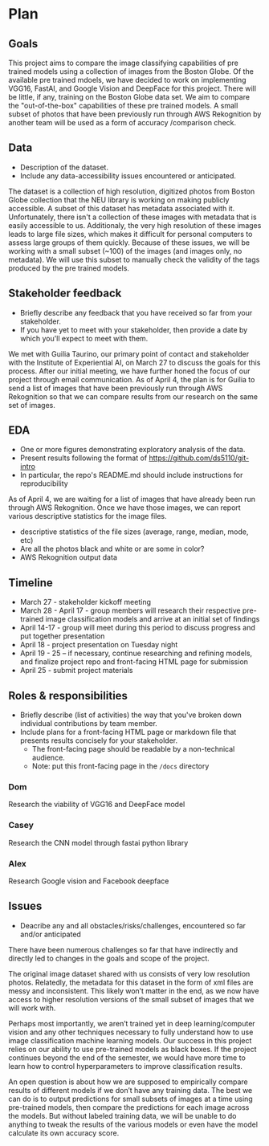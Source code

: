 # Plan

## Goals

This project aims to compare the image classifying capabilities of pre trained models using a collection of images from the Boston Globe. Of the available pre trained mdoels, we have decided to work on implementing VGG16, FastAI, and Google Vision and DeepFace for this project. There will be little, if any, training on the Boston Globe data set. We aim to compare the "out-of-the-box" capabilities of these pre trained models. A small subset of photos that have been previously run through AWS Rekognition by another team will be used as a form of accuracy /comparison check.

## Data
  * Description of the dataset.
  * Include any data-accessibility issues encountered or anticipated.

The dataset is a collection of high resolution, digitized photos from Boston Globe collection that the NEU library is working on making publicly accessible. A subset of this dataset has metadata associated with it. Unfortunately, there isn't a collection of these images with metadata that is easily accessible to us. Additionaly, the very high resolution of these images leads to large file sizes, which makes it difficult for personal computers to assess large groups of them quickly. Because of these issues, we will be working with a small subset (~100) of the images (and images only, no metadata). We will use this subset to manually check the validity of the tags produced by the pre trained models. 
 
## Stakeholder feedback 
  * Briefly describe any feedback that you have received so far from your stakeholder.
  * If you have yet to meet with your stakeholder, then provide a date by which you'll expect to meet with them.

We met with Guilia Taurino, our primary point of contact and stakeholder with the Institute of Experiential AI, on March 27 to discuss the goals for this process. After our initial meeting, we have further honed the focus of our project through email communication. As of April 4, the plan is for Guilia to send a list of images that have been previously run through AWS Rekognition so that we can compare results from our research on the same set of images. 

## EDA
  * One or more figures demonstrating exploratory analysis of the data.
  * Present results following the format of https://github.com/ds5110/git-intro
  * In particular, the repo's README.md should include instructions for reproducibility

As of April 4, we are waiting for a list of images that have already been run through AWS Rekognition. Once we have those images, we can report various descriptive statistics for the image files.
  * descriptive statistics of the file sizes (average, range, median, mode, etc)
  * Are all the photos black and white or are some in color?
  * AWS Rekognition output data


## Timeline

* March 27 - stakeholder kickoff meeting
* March 28 - April 17 - group members will research their respective pre-trained image classification models and arrive at an initial set of findings
* April 14-17 - group will meet during this period to discuss progress and put together presentation
* April 18 - project presentation on Tuesday night
* April 19 - 25 – if necessary, continue researching and refining models, and finalize project repo and front-facing HTML page for submission
* April 25 - submit project materials

## Roles & responsibilities
  * Briefly describe (list of activities) the way that you've broken down individual contributions by team member.
  * Include plans for a front-facing HTML page or markdown file that presents results concisely for your stakeholder.
    * The front-facing page should be readable by a non-technical audience.
    * Note: put this front-facing page in the `/docs` directory

### Dom
Research the viability of VGG16 and DeepFace model

### Casey 
Research the CNN model through fastai python library

### Alex
Research Google vision and Facebook deepface


## Issues
  * Deacribe any and all obstacles/risks/challenges, encountered so far and/or anticipated

There have been numerous challenges so far that have indirectly and directly led to changes in the goals and scope of the project.

The original image dataset shared with us consists of very low resolution photos. Relatedly, the metadata for this dataset in the form of xml files are messy and inconsistent. This likely won’t matter in the end, as we now have access to higher resolution versions of the small subset of images that we will work with. 

Perhaps most importantly, we aren’t trained yet in deep learning/computer vision and any other techniques necessary to fully understand how to use image classification machine learning models. Our success in this project relies on our ability to use pre-trained models as black boxes. If the project continues beyond the end of the semester, we would have more time to learn how to control hyperparameters to improve classification results. 

An open question is about how we are supposed to empirically compare results of different models if we don’t have any training data. The best we can do is to output predictions for small subsets of images at a time using pre-trained models, then compare the predictions for each image across the models. But without labeled training data, we will be unable to do anything to tweak the results of the various models or even have the model calculate its own accuracy score. 
